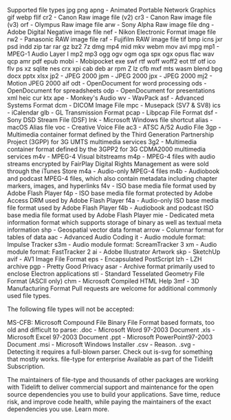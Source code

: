 Supported file types
jpg
png
apng - Animated Portable Network Graphics
gif
webp
flif
cr2 - Canon Raw image file (v2)
cr3 - Canon Raw image file (v3)
orf - Olympus Raw image file
arw - Sony Alpha Raw image file
dng - Adobe Digital Negative image file
nef - Nikon Electronic Format image file
rw2 - Panasonic RAW image file
raf - Fujifilm RAW image file
tif
bmp
icns
jxr
psd
indd
zip
tar
rar
gz
bz2
7z
dmg
mp4
mid
mkv
webm
mov
avi
mpg
mp1 - MPEG-1 Audio Layer I
mp2
mp3
ogg
ogv
ogm
oga
spx
ogx
opus
flac
wav
qcp
amr
pdf
epub
mobi - Mobipocket
exe
swf
rtf
woff
woff2
eot
ttf
otf
ico
flv
ps
xz
sqlite
nes
crx
xpi
cab
deb
ar
rpm
Z
lz
cfb
mxf
mts
wasm
blend
bpg
docx
pptx
xlsx
jp2 - JPEG 2000
jpm - JPEG 2000
jpx - JPEG 2000
mj2 - Motion JPEG 2000
aif
odt - OpenDocument for word processing
ods - OpenDocument for spreadsheets
odp - OpenDocument for presentations
xml
heic
cur
ktx
ape - Monkey's Audio
wv - WavPack
asf - Advanced Systems Format
dcm - DICOM Image File
mpc - Musepack (SV7 & SV8)
ics - iCalendar
glb - GL Transmission Format
pcap - Libpcap File Format
dsf - Sony DSD Stream File (DSF)
lnk - Microsoft Windows file shortcut
alias - macOS Alias file
voc - Creative Voice File
ac3 - ATSC A/52 Audio File
3gp - Multimedia container format defined by the Third Generation Partnership Project (3GPP) for 3G UMTS multimedia services
3g2 - Multimedia container format defined by the 3GPP2 for 3G CDMA2000 multimedia services
m4v - MPEG-4 Visual bitstreams
m4p - MPEG-4 files with audio streams encrypted by FairPlay Digital Rights Management as were sold through the iTunes Store
m4a - Audio-only MPEG-4 files
m4b - Audiobook and podcast MPEG-4 files, which also contain metadata including chapter markers, images, and hyperlinks
f4v - ISO base media file format used by Adobe Flash Player
f4p - ISO base media file format protected by Adobe Access DRM used by Adobe Flash Player
f4a - Audio-only ISO base media file format used by Adobe Flash Player
f4b - Audiobook and podcast ISO base media file format used by Adobe Flash Player
mie - Dedicated meta information format which supports storage of binary as well as textual meta information
shp - Geospatial vector data format
arrow - Columnar format for tables of data
aac - Advanced Audio Coding
it - Audio module format: Impulse Tracker
s3m - Audio module format: ScreamTracker 3
xm - Audio module format: FastTracker 2
ai - Adobe Illustrator Artwork
skp - SketchUp
avif - AV1 Image File Format
eps - Encapsulated PostScript
lzh - LZH archive
pgp - Pretty Good Privacy
asar - Archive format primarily used to enclose Electron applications
stl - Standard Tesselated Geometry File Format (ASCII only)
chm - Microsoft Compiled HTML Help
3mf - 3D Manufacturing Format
Pull requests are welcome for additional commonly used file types.

The following file types will not be accepted:

MS-CFB: Microsoft Compound File Binary File Format based formats, too old and difficult to parse:
.doc - Microsoft Word 97-2003 Document
.xls - Microsoft Excel 97-2003 Document
.ppt - Microsoft PowerPoint97-2003 Document
.msi - Microsoft Windows Installer
.csv - Reason.
.svg - Detecting it requires a full-blown parser. Check out is-svg for something that mostly works.
file-type for enterprise
Available as part of the Tidelift Subscription.

The maintainers of file-type and thousands of other packages are working with Tidelift to deliver commercial support and maintenance for the open source dependencies you use to build your applications. Save time, reduce risk, and improve code health, while paying the maintainers of the exact dependencies you use. Learn more.


